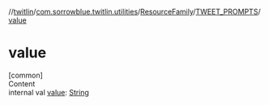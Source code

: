 //[twitlin](../../../index.md)/[com.sorrowblue.twitlin.utilities](../../index.md)/[ResourceFamily](../index.md)/[TWEET_PROMPTS](index.md)/[value](value.md)



# value  
[common]  
Content  
internal val [value](value.md): [String](https://kotlinlang.org/api/latest/jvm/stdlib/kotlin/-string/index.html)  



